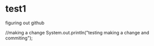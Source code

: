 # test1
figuring out github

//making a change
System.out.println("testing making a change and commiting");
